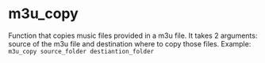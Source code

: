 # m3u_copy
Function that copies music files provided in a m3u file.
It takes 2 arguments: source of the m3u file and destination where to copy those files.
Example:
`m3u_copy source_folder destiantion_folder`